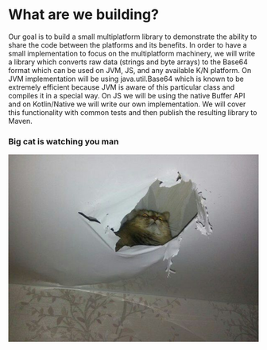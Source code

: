 # What are we building?

Our goal is to build a small multiplatform library to demonstrate the ability to share the code between the platforms and its benefits. In order to have a small implementation to focus on the multiplatform machinery, we will write a library which converts raw data (strings and byte arrays) to the Base64 format which can be used on JVM, JS, and any available K/N platform. On JVM implementation will be using java.util.Base64 which is known to be extremely efficient because JVM is aware of this particular class and compiles it in a special way. On JS we will be using the native Buffer API and on Kotlin/Native we will write our own implementation. We will cover this functionality with common tests and then publish the resulting library to Maven.


### Big cat is watching you man

![cat](./assets/cat.jpg)